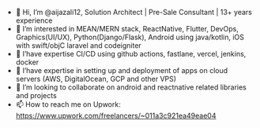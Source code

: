 - 👋 Hi, I’m @aijazali12, Solution Architect | Pre-Sale Consultant | 13+ years experience
- 👀 I’m interested in MEAN/MERN stack, ReactNative, Flutter, DevOps, Graphics(UI/UX), Python(Django/Flask), Android using java/kotlin, iOS with swift/objC laravel and codeigniter
- 🌱 I’have expertise CI/CD using github actions, fastlane, vercel, jenkins, docker
- 🌱 I’have expertise in setting up and deployment of apps on cloud servers (AWS, DigitalOcean, GCP and other VPS)
- 💞️ I’m looking to collaborate on android and reactnative related libraries and projects
- 📫 How to reach me on 
   Upwork: https://www.upwork.com/freelancers/~011a3c921ea49eae04
  
<!---
aijazali12/aijazali12 is a ✨ special ✨ repository because its `README.md` (this file) appears on your GitHub profile.
You can click the Preview link to take a look at your changes.
--->
